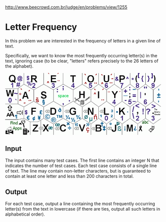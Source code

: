 http://www.beecrowd.com.br/judge/en/problems/view/1255

# Letter Frequency

In this problem we are interested in the frequency of letters in a given line
of text.

Specifically, we want to know the most frequently occurring letter(s) in the
text, ignoring case (to be clear, "letters" refers precisely to the 26 letters
of the alphabet).

![](imgs/UOJ_1255.png)

## Input

The input contains many test cases. The first line contains an integer N that
indicates the number of test cases. Each test case consists of a single line
of text. The line may contain non-letter characters, but is guaranteed to
contain at least one letter and less than 200 characters in total.

## Output

For each test case, output a line containing the most frequently occurring
letter(s) from the text in lowercase (if there are ties, output all such
letters in alphabetical order).
